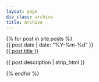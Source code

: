```yaml
---
layout: page
div_class: archive
title: Archive
---
```


<div class="row clearfix">
{% for post in site.posts %}
<div class="archive">
  <time class="span2" datetime="{{ post.date | xmlschema }}">
    {{ post.date | date: "%Y-%m-%d" }}
  </time>
  <div class="item span9">
    <a href="{{ post.url }}">{{ post.title }}</a>
    <p>{{ post.description | strip_html }}</p>
  </div>
</div>
{% endfor %}
</div>

